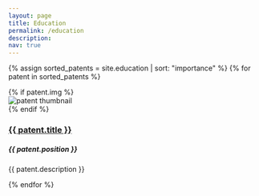 ```yaml
---
layout: page
title: Education
permalink: /education
description:
nav: true
---
```


<div class="newprojects container">

  {% assign sorted_patents = site.education | sort: "importance" %}
  {% for patent in sorted_patents %}
  
  <div class="row mb-3">
      {% if patent.img %}
      <div class="col-sm-4 text-center">
          <img class="w-50" src="{{ patent.img | relative_url }}" alt="patent thumbnail">
      </div>
      {% endif %}
      <div class="col-sm-8">
          <a href="{{ patent.link }}" target="_blank"><h3 class="card-title">{{ patent.title }}</h3></a>
          <h5 class="card-text">{{ patent.position }}</h5>
          <p class="card-text">{{ patent.description }}</p>
      </div>
    <!-- </a> -->
  </div>
{% endfor %}

</div>
